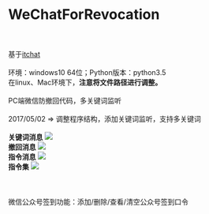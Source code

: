 # WeChatForRevocation<br><br>
基于<a href="https://github.com/littlecodersh/ItChat.git">itchat</a><br><br>
环境：windows10 64位；Python版本：python3.5<br>
在linux、Mac环境下，<strong>注意将文件路径进行调整。</strong><br><br>
PC端微信防撤回代码，多关键词监听<br><br>
2017/05/02 => 调整程序结构，添加关键词监听，支持多关键词<br><br>
<b>关键词消息</b>
<img src="http://op6aicuc2.bkt.clouddn.com/%E5%85%B3%E9%94%AE%E6%B6%88%E6%81%AF.png"><br>
<b>撤回消息</b>
<img src="http://op6aicuc2.bkt.clouddn.com/%E6%92%A4%E5%9B%9E%E6%B6%88%E6%81%AF.png"><br>
<b>指令消息</b>
<img src="http://op6aicuc2.bkt.clouddn.com/%E6%8C%87%E4%BB%A4%E6%B6%88%E6%81%AF.png"><br>
<b>指令集</b>
<img src="http://op6aicuc2.bkt.clouddn.com/%E6%8C%87%E4%BB%A4%E6%B6%88%E6%81%AF.jpg"><br>
<br><br><br>
微信公众号签到功能：添加/删除/查看/清空公众号签到口令<br>

